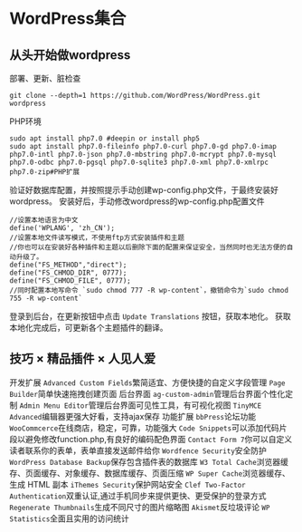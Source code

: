 # WordPress集合
## 从头开始做wordpress
部署、更新、脏检查
```
git clone --depth=1 https://github.com/WordPress/WordPress.git wordpress
```
PHP环境
```
sudo apt install php7.0 #deepin or install php5
sudo apt install php7.0-fileinfo php7.0-curl php7.0-gd php7.0-imap php7.0-intl php7.0-json php7.0-mbstring php7.0-mcrypt php7.0-mysql php7.0-odbc php7.0-pgsql php7.0-sqlite3 php7.0-xml php7.0-xmlrpc php7.0-zip#PHP扩展
```
验证好数据库配置，并按照提示手动创建wp-config.php文件，于最终安装好wordpress。
安装好后，手动修改wordpress的wp-config.php配置文件
```
//设置本地语言为中文
define('WPLANG', 'zh_CN');
//设置本地文件读写模式，不使用ftp方式安装插件和主题 
//你也可以在安装好各种插件和主题以后删除下面的配置来保证安全，当然同时也无法方便的自动升级了。
define("FS_METHOD","direct");
define("FS_CHMOD_DIR", 0777);
define("FS_CHMOD_FILE", 0777);
//同时配置本地写命令 `sudo chmod 777 -R wp-content`，撤销命令为`sudo chmod 755 -R wp-content`
```
登录到后台，在更新按钮中点击 `Update Translations` 按钮，获取本地化。
获取本地化完成后，可更新各个主题插件的翻译。

## 技巧 × 精品插件 × 人见人爱
开发扩展
`Advanced Custom Fields`繁简适宜、方便快捷的自定义字段管理
`Page Builder`简单快速拖拽创建页面
后台界面
`ag-custom-admin`管理后台界面个性化定制
`Admin Menu Editor`管理后台界面可见性工具，有可视化视图
`TinyMCE Advanced`编辑器更强大好看，支持ajax保存
功能扩展
`bbPress`论坛功能
`WooCommcerce`在线商店，稳定，可靠，功能强大
`Code Snippets`可以添加代码片段以避免修改function.php,有良好的编码配色界面
`Contact Form 7`你可以自定义读者联系你的表单，表单直接发送邮件给你
`Wordfence Security`安全防护
`WordPress Database Backup`保存包含插件表的数据库
`W3 Total Cache`浏览器缓存、页面缓存、对象缓存、数据库缓存、页面压缩
`WP Super Cache`浏览器缓存、生成 HTML 副本
`iThemes Security`保护网站安全
`Clef Two-Factor Authentication`双重认证,通过手机同步来提供更快、更受保护的登录方式
`Regenerate Thumbnails`生成不同尺寸的图片缩略图
`Akismet`反垃圾评论
`WP Statistics`全面且实用的访问统计

